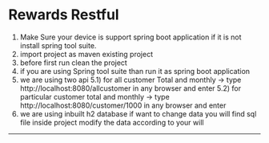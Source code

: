 Rewards Restful
===============================

1) Make Sure your device is support spring boot application if it is not install spring tool suite.
2) import project as maven existing project
3) before first run clean the project 
4) if you are using Spring tool suite than run it as spring boot  application
5) we are using two api 
   5.1) for all customer Total and monthly  -> type http://localhost:8080/allcustomer in any browser and enter
   5.2) for particular customer total and monthly -> type http://localhost:8080/customer/1000  in any browser and enter 
6) we are using inbuilt h2 database if want to change data you will find sql file inside project modify the data according to your will

------------------------------------------------------------

